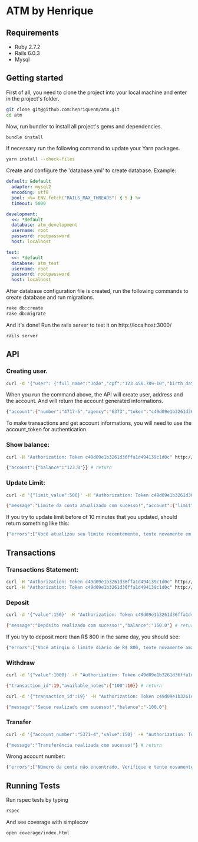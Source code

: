 # ATM by Henrique

## Requirements
  - Ruby 2.7.2
  - Rails 6.0.3
  - Mysql

## Getting started

First of all, you need to clone the project into your local machine and enter in the project's folder.

```bash
git clone git@github.com:henriquenm/atm.git
cd atm
```

Now, run bundler to install all project's gems and dependencies.

```bash
bundle install
```

If necessary run the following command to update your Yarn packages.

```bash
yarn install --check-files
```

Create and configure the 'database.yml' to create database. Example:

```yml
default: &default
  adapter: mysql2
  encoding: utf8
  pool: <%= ENV.fetch("RAILS_MAX_THREADS") { 5 } %>
  timeout: 5000

development:
  <<: *default
  database: atm_development
  username: root
  password: rootpassword
  host: localhost

test:
  <<: *default
  database: atm_test
  username: root
  password: rootpassword
  host: localhost
```

After database configuration file is created, run the following commands to create database and run migrations.

```bash
rake db:create
rake db:migrate
```

And it's done! Run the rails server to test it on http://localhost:3000/

```bash
rails server
```

## API

### Creating user.

```bash
curl -d '{"user": {"full_name":"João","cpf":"123.456.789-10","birth_date":"11/07/1969","gender":0,"password":"test123","password_confirmation":"test123","address_attributes": {"street":"Rua Teste","number":"123","district":"Bairro Teste","city":"Santo André","state":"São Paulo","zipcode":"09270420"}}}' -H "Content-Type: application/json" -X POST http://localhost:3000/api/v1/users
```

When you run the command above, the API will create user, address and the account. And will return the account generated informations.

```bash
{"account":{"number":"4717-5","agency":"6373","token":"c49d09e1b3261d36ffa1d494139c1d0c"}}
```

To make transactions and get account informations, you will need to use the account_token for authentication.

### Show balance:
```bash
curl -H "Authorization: Token c49d09e1b3261d36ffa1d494139c1d0c" http://localhost:3000/api/v1/accounts/show_balance

{"account":{"balance":"123.0"}} # return
```

### Update Limit:
```bash
curl -d '{"limit_value":500}' -H "Authorization: Token c49d09e1b3261d36ffa1d494139c1d0c" -H "Content-Type: application/json" -X PUT http://localhost:3000/api/v1/accounts/update_limit

{"message":"Limite da conta atualizado com sucesso!","account":{"limit":"500.0"}} # return
```

If you try to update limit before of 10 minutes that you updated, should return something like this:
```bash
{"errors":["Você atualizou seu limite recentemente, tente novamente em 7 minutos."]}
```

## Transactions
### Transactions Statement:
```bash
curl -H "Authorization: Token c49d09e1b3261d36ffa1d494139c1d0c" http://localhost:3000/api/v1/transactions/statement # return all transactions made on last 7 days
curl -H "Authorization: Token c49d09e1b3261d36ffa1d494139c1d0c" http://localhost:3000/api/v1/transactions/statement?date=26/10/2020
```

### Deposit
```bash
curl -d '{"value":150}' -H "Authorization: Token c49d09e1b3261d36ffa1d494139c1d0c" -H "Content-Type: application/json" -X PUT http://localhost:3000/api/v1/transactions/deposit

{"message":"Depósito realizado com sucesso!","balance":"150.0"} # return
```

If you try to deposit more than R$ 800 in the same day, you should see:

```bash
{"errors":["Você atingiu o limite diário de R$ 800, tente novamente amanhã."]}
```

### Withdraw
```bash
curl -d '{"value":1000}' -H "Authorization: Token c49d09e1b3261d36ffa1d494139c1d0c" -H "Content-Type: application/json" -X PUT http://localhost:3000/api/v1/transactions/withdraw

{"transaction_id":19,"available_notes":{"100":10}} # return

curl -d '{"transaction_id":19}' -H "Authorization: Token c49d09e1b3261d36ffa1d494139c1d0c" -H "Content-Type: application/json" -X PUT http://localhost:3000/api/v1/transactions/withdraw

{"message":"Saque realizado com sucesso!","balance":"-100.0"}
```

### Transfer
```bash
curl -d '{"account_number":"5371-4","value":150}' -H "Authorization: Token c49d09e1b3261d36ffa1d494139c1d0c" -H "Content-Type: application/json" -X PUT http://localhost:3000/api/v1/transactions/transfer

{"message":"Transferência realizada com sucesso!"} # return
```

Wrong account number:
```bash
{"errors":["Número da conta não encontrado. Verifique e tente novamente."]}
```

## Running Tests

Run rspec tests by typing
```bash
rspec
```

And see coverage with simplecov
```bash
open coverage/index.html
```